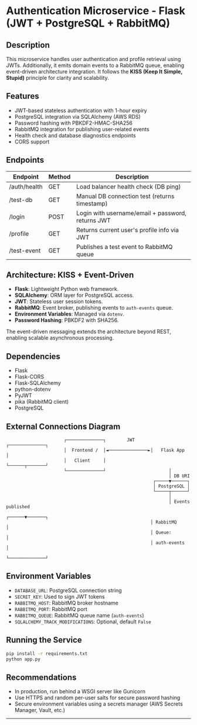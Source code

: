 # Authentication Microservice - Flask (JWT + PostgreSQL + RabbitMQ)

## Description
This microservice handles user authentication and profile retrieval using JWTs. Additionally, it emits domain events to a RabbitMQ queue, enabling event-driven architecture integration. It follows the **KISS (Keep It Simple, Stupid)** principle for clarity and scalability.

## Features
- JWT-based stateless authentication with 1-hour expiry
- PostgreSQL integration via SQLAlchemy (AWS RDS)
- Password hashing with PBKDF2-HMAC-SHA256
- RabbitMQ integration for publishing user-related events
- Health check and database diagnostics endpoints
- CORS support

## Endpoints

| Endpoint        | Method | Description                                           |
|-----------------|--------|-------------------------------------------------------|
| /auth/health    | GET    | Load balancer health check (DB ping)                  |
| /test-db        | GET    | Manual DB connection test (returns timestamp)         |
| /login          | POST   | Login with username/email + password, returns JWT     |
| /profile        | GET    | Returns current user's profile info via JWT           |
| /test-event     | GET    | Publishes a test event to RabbitMQ queue              |

## Architecture: KISS + Event-Driven

- **Flask**: Lightweight Python web framework.
- **SQLAlchemy**: ORM layer for PostgreSQL access.
- **JWT**: Stateless user session tokens.
- **RabbitMQ**: Event broker, publishing events to `auth-events` queue.
- **Environment Variables**: Managed via `dotenv`.
- **Password Hashing**: PBKDF2 with SHA256.

The event-driven messaging extends the architecture beyond REST, enabling scalable asynchronous processing.

## Dependencies
- Flask
- Flask-CORS
- Flask-SQLAlchemy
- python-dotenv
- PyJWT
- pika (RabbitMQ client)
- PostgreSQL

## External Connections Diagram

```
                      ┌──────────────┐        JWT      ┌──────────────┐
                      │  Frontend /  │◄───────────────►│   Flask App  │
                      │   Client     │                 └──────┬───────┘
                      └──────────────┘                        │
                                                              │ DB URI
                                                        ┌─────▼──────┐
                                                        │ PostgreSQL │
                                                        └─────┬──────┘
                                                              │
                                                              │ Events published
                                                       ┌──────▼───────┐
                                                       │ RabbitMQ     │
                                                       │ Queue:       │
                                                       │ auth-events  │
                                                       └──────────────┘
```

## Environment Variables

- `DATABASE_URL`: PostgreSQL connection string
- `SECRET_KEY`: Used to sign JWT tokens
- `RABBITMQ_HOST`: RabbitMQ broker hostname
- `RABBITMQ_PORT`: RabbitMQ port
- `RABBITMQ_QUEUE`: RabbitMQ queue name (`auth-events`)
- `SQLALCHEMY_TRACK_MODIFICATIONS`: Optional, default `False`

## Running the Service
```bash
pip install -r requirements.txt
python app.py
```

## Recommendations
- In production, run behind a WSGI server like Gunicorn
- Use HTTPS and random per-user salts for secure password hashing
- Secure environment variables using a secrets manager (AWS Secrets Manager, Vault, etc.)

---
